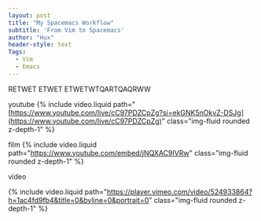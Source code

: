 ```yaml
---
layout: post
title: "My Spacemacs Workflow"
subtitle: 'From Vim to Spacemacs'
author: "Hux"
header-style: text
Tags:
  - Vim
  - Emacs
---
```


RETWET ETWET ETWETWTQARTQAQRWW

youtube
{% include video.liquid path="[https://www.youtube.com/live/cC97PDZCpZg?si=ekGNK5nOkvZ-DSJg](https://www.youtube.com/live/cC97PDZCpZg)" class="img-fluid rounded z-depth-1" %}


film
{% include video.liquid path="https://www.youtube.com/embed/jNQXAC9IVRw" class="img-fluid rounded z-depth-1" %}


video



{% include video.liquid path="https://player.vimeo.com/video/524933864?h=1ac4fd9fb4&title=0&byline=0&portrait=0" class="img-fluid rounded z-depth-1" %}






